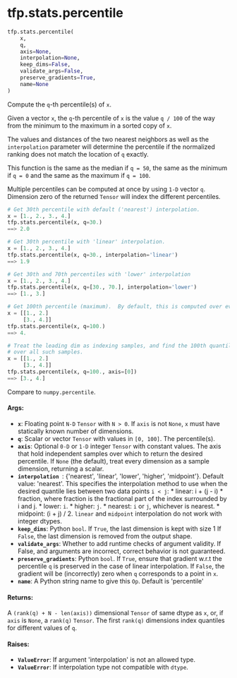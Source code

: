 <div itemscope itemtype="http://developers.google.com/ReferenceObject">
<meta itemprop="name" content="tfp.stats.percentile" />
<meta itemprop="path" content="Stable" />
</div>

# tfp.stats.percentile

``` python
tfp.stats.percentile(
    x,
    q,
    axis=None,
    interpolation=None,
    keep_dims=False,
    validate_args=False,
    preserve_gradients=True,
    name=None
)
```

Compute the `q`-th percentile(s) of `x`.

Given a vector `x`, the `q`-th percentile of `x` is the value `q / 100` of the
way from the minimum to the maximum in a sorted copy of `x`.

The values and distances of the two nearest neighbors as well as the
`interpolation` parameter will determine the percentile if the normalized
ranking does not match the location of `q` exactly.

This function is the same as the median if `q = 50`, the same as the minimum
if `q = 0` and the same as the maximum if `q = 100`.

Multiple percentiles can be computed at once by using `1-D` vector `q`.
Dimension zero of the returned `Tensor` will index the different percentiles.


```python
# Get 30th percentile with default ('nearest') interpolation.
x = [1., 2., 3., 4.]
tfp.stats.percentile(x, q=30.)
==> 2.0

# Get 30th percentile with 'linear' interpolation.
x = [1., 2., 3., 4.]
tfp.stats.percentile(x, q=30., interpolation='linear')
==> 1.9

# Get 30th and 70th percentiles with 'lower' interpolation
x = [1., 2., 3., 4.]
tfp.stats.percentile(x, q=[30., 70.], interpolation='lower')
==> [1., 3.]

# Get 100th percentile (maximum).  By default, this is computed over every dim
x = [[1., 2.]
     [3., 4.]]
tfp.stats.percentile(x, q=100.)
==> 4.

# Treat the leading dim as indexing samples, and find the 100th quantile (max)
# over all such samples.
x = [[1., 2.]
     [3., 4.]]
tfp.stats.percentile(x, q=100., axis=[0])
==> [3., 4.]
```

Compare to `numpy.percentile`.

#### Args:

* <b>`x`</b>:  Floating point `N-D` `Tensor` with `N > 0`.  If `axis` is not `None`,
    `x` must have statically known number of dimensions.
* <b>`q`</b>:  Scalar or vector `Tensor` with values in `[0, 100]`. The percentile(s).
* <b>`axis`</b>:  Optional `0-D` or `1-D` integer `Tensor` with constant values. The
    axis that hold independent samples over which to return the desired
    percentile.  If `None` (the default), treat every dimension as a sample
    dimension, returning a scalar.
* <b>`interpolation `</b>: {'nearest', 'linear', 'lower', 'higher', 'midpoint'}.
    Default value: 'nearest'.  This specifies the interpolation method to
    use when the desired quantile lies between two data points `i < j`:
      * linear: i + (j - i) * fraction, where fraction is the fractional part
        of the index surrounded by i and j.
      * lower: `i`.
      * higher: `j`.
      * nearest: `i` or `j`, whichever is nearest.
      * midpoint: (i + j) / 2.
    `linear` and `midpoint` interpolation do not work with integer dtypes.
* <b>`keep_dims`</b>:  Python `bool`. If `True`, the last dimension is kept with size 1
    If `False`, the last dimension is removed from the output shape.
* <b>`validate_args`</b>:  Whether to add runtime checks of argument validity. If
    False, and arguments are incorrect, correct behavior is not guaranteed.
* <b>`preserve_gradients`</b>:  Python `bool`.  If `True`, ensure that gradient w.r.t
    the percentile `q` is preserved in the case of linear interpolation.
    If `False`, the gradient will be (incorrectly) zero when `q` corresponds
    to a point in `x`.
* <b>`name`</b>:  A Python string name to give this `Op`.  Default is 'percentile'


#### Returns:

A `(rank(q) + N - len(axis))` dimensional `Tensor` of same dtype as `x`, or,
  if `axis` is `None`, a `rank(q)` `Tensor`.  The first `rank(q)` dimensions
  index quantiles for different values of `q`.


#### Raises:

* <b>`ValueError`</b>:  If argument 'interpolation' is not an allowed type.
* <b>`ValueError`</b>:  If interpolation type not compatible with `dtype`.